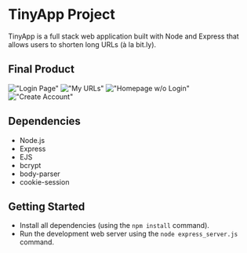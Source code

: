 # TinyApp Project

TinyApp is a full stack web application built with Node and Express that allows users to shorten long URLs (à la bit.ly).

## Final Product

!["Login Page"](./docs)
!["My URLs"](#)
!["Homepage w/o Login"](#)
!["Create Account"](#)

## Dependencies

- Node.js
- Express
- EJS
- bcrypt
- body-parser
- cookie-session

## Getting Started

- Install all dependencies (using the `npm install` command).
- Run the development web server using the `node express_server.js` command.